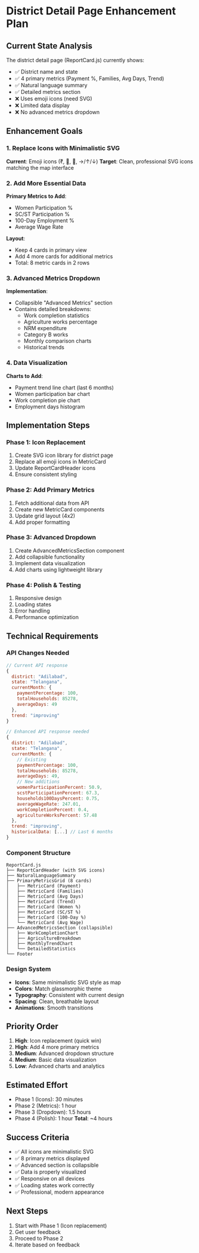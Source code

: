 # District Detail Page Enhancement Plan

## Current State Analysis
The district detail page (ReportCard.js) currently shows:
- ✅ District name and state
- ✅ 4 primary metrics (Payment %, Families, Avg Days, Trend)
- ✅ Natural language summary
- ✅ Detailed metrics section
- ❌ Uses emoji icons (need SVG)
- ❌ Limited data display
- ❌ No advanced metrics dropdown

## Enhancement Goals

### 1. Replace Icons with Minimalistic SVG
**Current**: Emoji icons (₹, 👥, 📅, →/↑/↓)
**Target**: Clean, professional SVG icons matching the map interface

### 2. Add More Essential Data
**Primary Metrics to Add**:
- Women Participation %
- SC/ST Participation %
- 100-Day Employment %
- Average Wage Rate

**Layout**: 
- Keep 4 cards in primary view
- Add 4 more cards for additional metrics
- Total: 8 metric cards in 2 rows

### 3. Advanced Metrics Dropdown
**Implementation**:
- Collapsible "Advanced Metrics" section
- Contains detailed breakdowns:
  - Work completion statistics
  - Agriculture works percentage
  - NRM expenditure
  - Category B works
  - Monthly comparison charts
  - Historical trends

### 4. Data Visualization
**Charts to Add**:
- Payment trend line chart (last 6 months)
- Women participation bar chart
- Work completion pie chart
- Employment days histogram

## Implementation Steps

### Phase 1: Icon Replacement
1. Create SVG icon library for district page
2. Replace all emoji icons in MetricCard
3. Update ReportCardHeader icons
4. Ensure consistent styling

### Phase 2: Add Primary Metrics
1. Fetch additional data from API
2. Create new MetricCard components
3. Update grid layout (4x2)
4. Add proper formatting

### Phase 3: Advanced Dropdown
1. Create AdvancedMetricsSection component
2. Add collapsible functionality
3. Implement data visualization
4. Add charts using lightweight library

### Phase 4: Polish & Testing
1. Responsive design
2. Loading states
3. Error handling
4. Performance optimization

## Technical Requirements

### API Changes Needed
```javascript
// Current API response
{
  district: "Adilabad",
  state: "Telangana",
  currentMonth: {
    paymentPercentage: 100,
    totalHouseholds: 85278,
    averageDays: 49
  },
  trend: "improving"
}

// Enhanced API response needed
{
  district: "Adilabad",
  state: "Telangana",
  currentMonth: {
    // Existing
    paymentPercentage: 100,
    totalHouseholds: 85278,
    averageDays: 49,
    // New additions
    womenParticipationPercent: 50.9,
    scstParticipationPercent: 67.3,
    households100DaysPercent: 0.75,
    averageWageRate: 247.01,
    workCompletionPercent: 0.4,
    agricultureWorksPercent: 57.48
  },
  trend: "improving",
  historicalData: [...] // Last 6 months
}
```

### Component Structure
```
ReportCard.js
├── ReportCardHeader (with SVG icons)
├── NaturalLanguageSummary
├── PrimaryMetricsGrid (8 cards)
│   ├── MetricCard (Payment)
│   ├── MetricCard (Families)
│   ├── MetricCard (Avg Days)
│   ├── MetricCard (Trend)
│   ├── MetricCard (Women %)
│   ├── MetricCard (SC/ST %)
│   ├── MetricCard (100-Day %)
│   └── MetricCard (Avg Wage)
├── AdvancedMetricsSection (collapsible)
│   ├── WorkCompletionChart
│   ├── AgricultureBreakdown
│   ├── MonthlyTrendChart
│   └── DetailedStatistics
└── Footer
```

### Design System
- **Icons**: Same minimalistic SVG style as map
- **Colors**: Match glassmorphic theme
- **Typography**: Consistent with current design
- **Spacing**: Clean, breathable layout
- **Animations**: Smooth transitions

## Priority Order
1. **High**: Icon replacement (quick win)
2. **High**: Add 4 more primary metrics
3. **Medium**: Advanced dropdown structure
4. **Medium**: Basic data visualization
5. **Low**: Advanced charts and analytics

## Estimated Effort
- Phase 1 (Icons): 30 minutes
- Phase 2 (Metrics): 1 hour
- Phase 3 (Dropdown): 1.5 hours
- Phase 4 (Polish): 1 hour
**Total**: ~4 hours

## Success Criteria
- ✅ All icons are minimalistic SVG
- ✅ 8 primary metrics displayed
- ✅ Advanced section is collapsible
- ✅ Data is properly visualized
- ✅ Responsive on all devices
- ✅ Loading states work correctly
- ✅ Professional, modern appearance

## Next Steps
1. Start with Phase 1 (Icon replacement)
2. Get user feedback
3. Proceed to Phase 2
4. Iterate based on feedback
